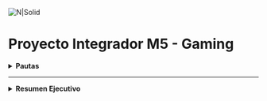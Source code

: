 ![N|Solid](https://encrypted-tbn0.gstatic.com/images?q=tbn:ANd9GcQwsplkaBkUJyS-zyX0MIY8m2e0W3392zIgIA&usqp=CAU)


# Proyecto Integrador M5 - Gaming

<details>
 
  **<summary>Pautas</summary>**  
<div id='id0' /> 

 **Módulo 5:** Data Analytics<br />
**Instructor Henry:** Luis Miguel Vargas<br />
<br />
 
**El objetivo de este trabajo práctico es aplicar los conceptos y técnicas aprendidos en el modulo para realizar un análisis exploratorio y descriptivo de un conjunto de datos reales.**

Para realizar el trabajo práctico se deberá seguir los siguientes pasos:

1. Descargar archivos con los datos [indicar la fuente o el enlace].
2. Importar los datos en un la herramienta que deseen utilizar (Power Bi, Python)
3. Realizar una limpieza y validación preliminar de los datos, identificando y tratando posibles valores faltantes, erróneos o atípicos.
4. Realizar un análisis exploratorio de los datos, utilizando los conceptos aprendidos sobe dataviz y estadística para describir las variables y sus relaciones.
5. Responder a las preguntas que plantea el negocio sobre el dataset elegido.
6. Elaborar un texto con las conclusiones de los resultados del análisis, incluyendo una introducción, una descripción de los datos, algunas respuestas a las preguntas planteadas, y unas conclusiones finales.

### Gaming

![N|Solid](https://img.freepik.com/vector-gratis/encabezado-twitter-juegos-duotono-degradado_23-2149231677.jpg?w=826&t=st=1718633584~exp=1718634184~hmac=ac8ad75f8ecb684bd3e3561150fdbc48b35f14bdde81aec020a23e0a42058689)

Analizar el mercado de videojuegos, con el objetivo de identificar posibles nichos, en donde se pueden desarrollar nuevos productos. 
Encontrar los insights y presentarlos, suponiendo que nuestra audiencia se un grupo inversor dispuesto a invertir en el desarrollo de nuevos productos.

### Preguntas 

* ¿Qué análisis podemos hacer del mercado actual?
* ¿Qué lineamientos generales deberá tener en cuenta el grupo inversor a la hora de determinar el primer juego de la empresa, para lograr aprovechar al máximo las tendencias del mercado, y así lograr el objetivo planteado?
* ¿Qué diferencias encontramos entre las distintas plataformas?
* ¿Qué relación podemos considerar en cuanto a la población e ingresos per cápita de los países? 
* ¿En qué regiones conviene enfocarse?
* ¿Podemos determinar algo con respecto a los rangos etarios u otras características demográficas?
* ¿Podemos estimar las ventas de los juegos actuales o al menos de una categoría? Shooters por ejemplo.

### Recursos
| Archivo
| ------ 
| Indicadores_del_desarrollo_humano_mundial Banco Mundial Indicadores de desarrollo humano. 
| Console_sales Reporte de ventas anuales de consolas. por marca y modelo. 
| Juegos en steam. Reporte con estadísticas de uso de juegos en Steam. Incluye recomendaciones  tiempo de uso, etc. 
| Video Games Sales Reporte de ventas por Video Juego y Plataforma. Incluye ranking y apertura por mercados (NA, EU, Japón y Global). 

[Ir al inicio de las pautas](#id0)

</details>

---
<details>

 **<summary>Resumen Ejecutivo</summary>**  
<div id='id00' /> 

**Título**
# Análisis del Mercado del Gaming
<br />

**Indice**
1. [Introducción](#idRE1)
2. [Análisis de Datos](#idRE2)
3. [Resultados y Conclusiones](#idRE3)
4. [Recomendaciones](#idRE4)
<br />

<div id='idRE1' />

### Introducción
El objetivo principal de este análisis exploratorio de datos es comprender en profundidad el mercado de videojuegos y descubrir cuales son las tendencias actuales para el desarrollo de un videojuego<br />

El mercado de videojuegos ha experimentado un crecimiento exponencial en los últimos años, convirtiéndose en una de las industrias de entretenimiento más lucrativas y dinámicas a nivel mundial. 

Este análisis integral no solo nos permitirá identificar oportunidades de mercado sino también diseñar una estrategia informada para el desarrollo de nuevos productos que puedan captar el interés de los jugadores y maximizar el retorno de inversión para nuestros inversores.

[Ir al índice del Resumen Ejecutivo](#id00)
<br />

<div id='idRE2' />
 
### Análisis de Datos
Presentamos una serie de KPIs que se derivan de los datos de Gaming, los cuales se pueden visualizar en la presentación en Power BI:

**- Ventas por Año y Región.** Ofrece información sobre las ventas regionales y globales que se realizaron a lo largo de los años.
![Ventas](https://raw.githubusercontent.com/CarryARG/carryarg_videojuegos_tp_integrador_m5/blob/main/3%20Gaming/Venta_de_Videojuegos.png)<br />

**- Tendencias de Géneros y Plataformas según Región.** Muestra la cantidad de ventas de videojuegos segun género, plataforma, año de ventas, etc.
![Tendencias](https://raw.githubusercontent.com/CarryARG/carryarg_videojuegos_tp_integrador_m5/blob/main/3%20Gaming/Tendencias_Generos_y_Plataformas.png)<br />


[Ir al índice del Resumen Ejecutivo](#id00)
<br />

<div id='idRE3' />
 
### Resultados y Conclusiones
Al llevar a cabo estos análisis en Power BI, obtenemos una visión integral y detallada del mercado de videojuegos, permitiéndonos tomar decisiones informadas y estratégicas para el éxito de un proyecto.

[Ir al índice del Resumen Ejecutivo](#id00)
<br />

<div id='idRE4' />

### Recomendaciones
Para maximizar el éxito del primer juego de la empresa, es crucial enfocarse en géneros de alta demanda como acción, aventura y RPG, aprovechando las tendencias actuales y las preferencias de los consumidores. Es fundamental diferenciar el juego de la competencia mediante la incorporación de elementos innovadores. Al elegir la plataforma, se debe priorizar el lanzamiento en aquellas con mayor popularidad y crecimiento, como móviles y consolas populares, realizando un análisis de costo-beneficio para determinar la viabilidad de expansión a múltiples plataformas en fases posteriores.

[Ir al índice del Resumen Ejecutivo](#id00)
<br />
